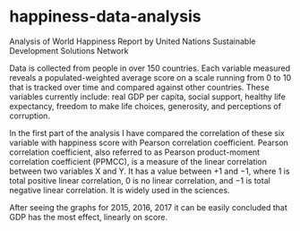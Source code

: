 # happiness-data-analysis
Analysis of World Happiness Report by  United Nations Sustainable Development Solutions Network

Data is collected from people in over 150 countries. Each variable measured reveals a populated-weighted average score on a scale running from 0 to 10 that is tracked over time and compared against other countries. These variables currently include: real GDP per capita, social support, healthy life expectancy, freedom to make life choices, generosity, and perceptions of corruption.

In the first part of the analysis I have compared the correlation of these six variable with happiness score with Pearson correlation coefficient. Pearson correlation coefficient, also referred to as Pearson product-moment correlation coefficient (PPMCC), is a measure of the linear correlation between two variables X and Y. It has a value between +1 and −1, where 1 is total positive linear correlation, 0 is no linear correlation, and −1 is total negative linear correlation. It is widely used in the sciences.

After seeing the graphs for 2015, 2016, 2017 it can be easily concluded that GDP has the most effect, linearly on score.

